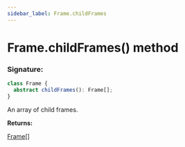 ```yaml
---
sidebar_label: Frame.childFrames
---
```


# Frame.childFrames() method

### Signature:

```typescript
class Frame {
  abstract childFrames(): Frame[];
}
```

An array of child frames.

**Returns:**

[Frame](./puppeteer.frame.md)\[\]
